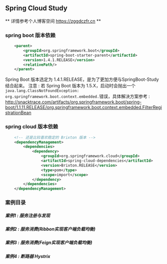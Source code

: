 ﻿## Spring Cloud Study

** 详情参考个人博客空间 https://zggdczfr.cn **


### spring boot 版本依赖
```xml
	<parent>
		<groupId>org.springframework.boot</groupId>
		<artifactId>spring-boot-starter-parent</artifactId>
		<version>1.4.1.RELEASE</version>
		<relativePath/> 
	</parent>
```
Spring Boot 版本选定为 1.4.1.RELEASE，是为了更加方便与SpringBoot-Study结合起来。
注意 : 若 Spring Boot 版本为 1.5.X，启动时会抛出一个`java.lang.ClassNotFoundException: org.springframework.boot.context.embedded.`错误，具体解决方案参考 : http://snacktrace.com/artifacts/org.springframework.boot/spring-boot/1.1.11.RELEASE/org.springframework.boot.context.embedded.FilterRegistrationBean

### spring cloud 版本依赖
```xml
	<!-- 还是比较喜欢稳定的 Brixton 版本 -->
	<dependencyManagement>
		<dependencies>
			<dependency>
				<groupId>org.springframework.cloud</groupId>
				<artifactId>spring-cloud-dependencies</artifactId>
				<version>Brixton.RELEASE</version>
				<type>pom</type>
				<scope>import</scope>
			</dependency>
		</dependencies>
	</dependencyManagement>
```

### 案例目录
##### 案例1 : 服务注册与发现
##### 案例2 : 服务消费(Ribbon实现客户端负载均衡)
##### 案例3 : 服务消费(Feign实现客户端负载均衡)
##### 案例4 : 断路器 Hystrix